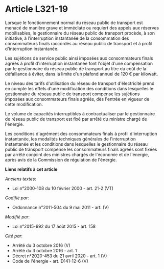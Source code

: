 # Article L321-19

Lorsque le fonctionnement normal du réseau public de transport est menacé de manière grave et immédiate ou requiert des
appels aux réserves mobilisables, le gestionnaire du réseau public de transport procède, à son initiative, à l'interruption
instantanée de la consommation des consommateurs finals raccordés au réseau public de transport et à profil d'interruption
instantanée.

Les sujétions de service public ainsi imposées aux consommateurs finals agréés à profil d'interruption instantanée font
l'objet d'une compensation par le gestionnaire du réseau public de transport au titre du coût de la défaillance à éviter,
dans la limite d'un plafond annuel de 120 € par kilowatt. 

Le niveau des tarifs d'utilisation du réseau de transport d'électricité prend en compte les effets d'une modification des
conditions dans lesquelles le gestionnaire du réseau public de transport compense les sujétions imposées aux consommateurs
finals agréés, dès l'entrée en vigueur de cette modification. 

Le volume de capacités interruptibles à contractualiser par le gestionnaire de réseau public de transport est fixé par arrêté
du ministre chargé de l'énergie.

Les conditions d'agrément des consommateurs finals à profil d'interruption instantanée, les modalités techniques générales de
l'interruption instantanée et les conditions dans lesquelles le gestionnaire du réseau public de transport compense les
consommateurs finals agréés sont fixées par arrêté conjoint des ministres chargés de l'économie et de l'énergie, après avis
de la Commission de régulation de l'énergie.

**Liens relatifs à cet article**

_Anciens textes_:

  - Loi n°2000-108 du 10 février 2000 - art. 21-2 (VT)

_Codifié par_:

  - Ordonnance n°2011-504 du 9 mai 2011 - art. (V)

_Modifié par_:

  - Loi n°2015-992 du 17 août 2015 - art. 158

_Cité par_:

  - Arrêté du 3 octobre 2016 (V)
  - Arrêté du 3 octobre 2016 - art. 1
  - Décret n°2020-453 du 21 avril 2020 - art. 1 (V)
  - Code de l'énergie - art. D141-12-6 (V)

